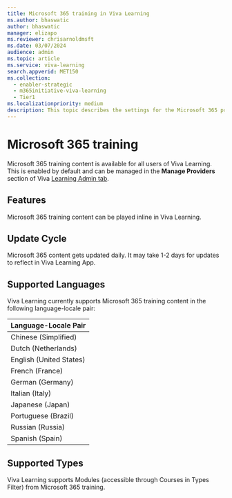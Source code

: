 ```yaml
---
title: Microsoft 365 training in Viva Learning
ms.author: bhaswatic
author: bhaswatic
manager: elizapo
ms.reviewer: chrisarnoldmsft
ms.date: 03/07/2024
audience: admin
ms.topic: article
ms.service: viva-learning
search.appverid: MET150
ms.collection:
  - enabler-strategic
  - m365initiative-viva-learning
  - Tier1
ms.localizationpriority: medium
description: This topic describes the settings for the Microsoft 365 provider.
---
```


# Microsoft 365 training

Microsoft 365 training content is available for all users of Viva Learning. This is enabled by default and can be managed in the **Manage Providers** section of Viva [Learning Admin tab](https://learning.cloud.microsoft/admin).

## Features

Microsoft 365 training content can be played inline in Viva Learning.

## Update Cycle

Microsoft 365 content gets updated daily. It may take 1-2 days for updates to reflect in Viva Learning App.

## Supported Languages  

Viva Learning currently supports Microsoft 365 training content in the following language-locale pair:

|Language-Locale Pair|
| --- |
|Chinese (Simplified) |
|Dutch (Netherlands) |
|English (United States)|
|French (France)|
|German (Germany)|
|Italian (Italy)|
|Japanese (Japan)|
|Portuguese (Brazil)|
|Russian (Russia) |
|Spanish (Spain) |

## Supported Types  

Viva Learning supports Modules (accessible through Courses in Types Filter) from Microsoft 365 training.
